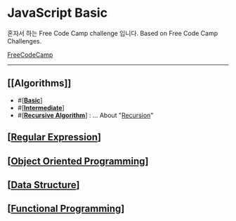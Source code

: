 # **JavaScript Basic**

 혼자서 하는 Free Code Camp challenge 입니다.
 Based on Free Code Camp Challenges.
 
 [FreeCodeCamp](https://www.freecodecamp.org)

 <hr/> 


## [**[Algorithms]**]
 - #[**[Basic](./Docs/BasicAlgorithms.md)**]
 - #[**[Intermediate](./Doc/IntermediateAlgorithms.md)**]
 - #[**[Recursive Algorithm](./Docs/recursion.js)**] : ... About "[Recursion](./Docs/recursion.md)"  
## [**[Regular Expression](./Docs/RegExp.md)**]
## [**[Object Oriented Programming](./Docs/OOB.md)**]
## [**[Data Structure](./Docs/DataStructure.md)**]
## [**[Functional Programming](./Docs/JS_Functional_Programming.md)**]
